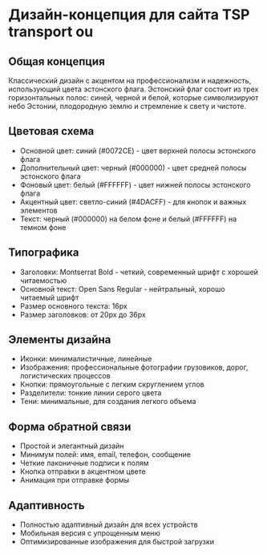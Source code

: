 # Дизайн-концепция для сайта TSP transport ou

## Общая концепция
Классический дизайн с акцентом на профессионализм и надежность, использующий цвета эстонского флага. Эстонский флаг состоит из трех горизонтальных полос: синей, черной и белой, которые символизируют небо Эстонии, плодородную землю и стремление к свету и чистоте.

## Цветовая схема
- Основной цвет: синий (#0072CE) - цвет верхней полосы эстонского флага
- Дополнительный цвет: черный (#000000) - цвет средней полосы эстонского флага
- Фоновый цвет: белый (#FFFFFF) - цвет нижней полосы эстонского флага
- Акцентный цвет: светло-синий (#4DACFF) - для кнопок и важных элементов
- Текст: черный (#000000) на белом фоне и белый (#FFFFFF) на темном фоне

## Типографика
- Заголовки: Montserrat Bold - четкий, современный шрифт с хорошей читаемостью
- Основной текст: Open Sans Regular - нейтральный, хорошо читаемый шрифт
- Размер основного текста: 16px
- Размер заголовков: от 20px до 36px

## Элементы дизайна
- Иконки: минималистичные, линейные
- Изображения: профессиональные фотографии грузовиков, дорог, логистических процессов
- Кнопки: прямоугольные с легким скруглением углов
- Разделители: тонкие линии серого цвета
- Тени: минимальные, для создания легкого объема

## Форма обратной связи
- Простой и элегантный дизайн
- Минимум полей: имя, email, телефон, сообщение
- Четкие лаконичные подписи к полям
- Кнопка отправки в акцентном цвете
- Анимация при отправке формы

## Адаптивность
- Полностью адаптивный дизайн для всех устройств
- Мобильная версия с упрощенным меню
- Оптимизированные изображения для быстрой загрузки

